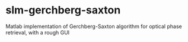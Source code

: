 # slm-gerchberg-saxton
Matlab implementation of Gerchberg-Saxton algorithm for optical phase retrieval, with a rough GUI

